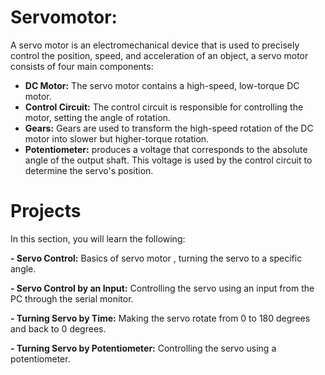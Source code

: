 
# Servomotor:
A servo motor is an electromechanical device that is used to precisely control the position, speed, and
acceleration of an object, a servo motor consists of four main components:
- **DC Motor:** The servo motor contains a high-speed, low-torque
DC motor.
- **Control Circuit:** The control circuit is responsible for
controlling the motor, setting the angle of rotation.
- **Gears:** Gears are used to transform the high-speed rotation of
the DC motor into slower but higher-torque rotation.
- **Potentiometer:** produces a voltage that corresponds to the
absolute angle of the output shaft. This voltage is used by the
control circuit to determine the servo's position.

# Projects
In this section, you will learn the following:

**- Servo Control:** Basics of servo motor , turning the servo to a specific angle.

**- Servo Control by an Input:** Controlling the servo using an input from the PC through the serial monitor.

**- Turning Servo by Time:** Making the servo rotate from 0 to 180 degrees and back to 0 degrees.

**- Turning Servo by Potentiometer:** Controlling the servo using a potentiometer.



